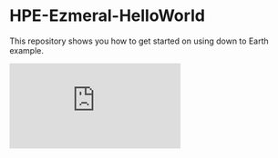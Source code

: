 # HPE-Ezmeral-HelloWorld
This repository shows you how to get started on using down to Earth example.

![](https://raw.githubusercontent.com/helloezmeral/HPE-Ezmeral-HelloWorld/main/README.md)
